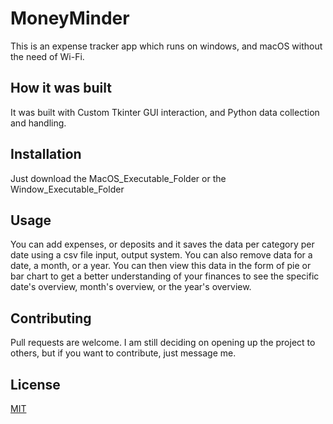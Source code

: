 # MoneyMinder
This is an expense tracker app which runs on windows, and macOS without the need of Wi-Fi. 
## How it was built
It was built with Custom Tkinter GUI interaction, and Python data collection and handling.
## Installation
Just download the MacOS_Executable_Folder or the Window_Executable_Folder
## Usage
You can add expenses, or deposits and it saves the data per category per date using a csv file input, output system.
You can also remove data for a date, a month, or a year. 
You can then view this data in the form of pie or bar chart to get a better understanding of your finances to see the specific date's overview, month's overview, or the year's overview.
## Contributing 
Pull requests are welcome. I am still deciding on opening up the project to others, but if you want to contribute, just message me. 

## License
[MIT](https://choosealicense.com/licenses/mit/)
